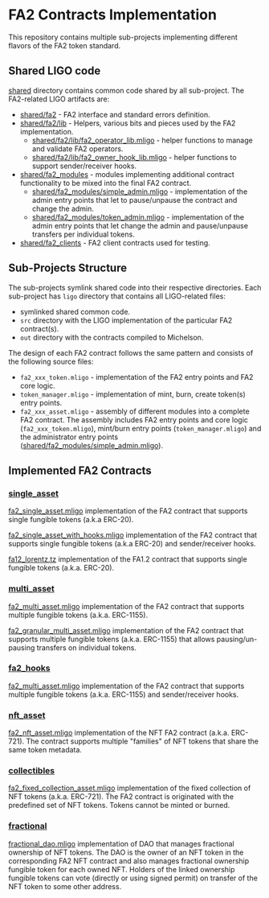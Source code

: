 # FA2 Contracts Implementation

This repository contains multiple sub-projects implementing different flavors of
the FA2 token standard.

## Shared LIGO code

[shared](shared) directory contains common code shared by all sub-project.
The FA2-related LIGO artifacts are:

- [shared/fa2](shared/fa2) - FA2 interface and standard errors definition.
- [shared/fa2/lib](shared/fa2/lib) - Helpers, various bits and pieces
  used by the FA2 implementation.
  - [shared/fa2/lib/fa2_operator_lib.mligo](shared/fa2/lib/fa2_operator_lib.mligo) -
    helper functions to manage and validate FA2 operators.
  - [shared/fa2/lib/fa2_owner_hook_lib.mligo](shared/fa2/lib/fa2_owner_hook_lib.mligo) -
    helper functions to support sender/receiver hooks.
- [shared/fa2_modules](shared/fa2_modules) - modules implementing additional contract
  functionality to be mixed into the final FA2 contract.
  - [shared/fa2_modules/simple_admin.mligo](shared/fa2_modules/simple_admin.mligo) -
    implementation of the admin entry points that let to pause/unpause the contract
    and change the admin.
  - [shared/fa2_modules/token_admin.mligo](shared/fa2_modules/token_admin.mligo) -
    implementation of the admin entry points that let change the admin and
    pause/unpause transfers per individual tokens.
- [shared/fa2_clients](shared/fa2_clients) - FA2 client contracts used for testing.

## Sub-Projects Structure

The sub-projects symlink shared code into their respective directories. Each
sub-project has `ligo` directory that contains all LIGO-related files:

- symlinked shared common code.
- `src` directory with the LIGO implementation of the particular FA2 contract(s).
- `out` directory with the contracts compiled to Michelson.

The design of each FA2 contract follows the same pattern and consists of the following
source files:

- `fa2_xxx_token.mligo` - implementation of the FA2 entry points and FA2 core logic.
- `token_manager.mligo` - implementation of mint, burn, create token(s) entry points.
- `fa2_xxx_asset.mligo` - assembly of different modules into a complete FA2 contract.
  The assembly includes FA2 entry points and core logic (`fa2_xxx_token.mligo`),
  mint/burn entry points (`token_manager.mligo`)
  and the administrator entry points
  ([shared/fa2_modules/simple_admin.mligo](shared/fa2_modules/simple_admin.mligo)).

## Implemented FA2 Contracts

### [single_asset](single_asset)

[fa2_single_asset.mligo](single_asset/ligo/src/fa2_single_asset.mligo) implementation
of the FA2 contract that supports single fungible tokens (a.k.a ERC-20).

[fa2_single_asset_with_hooks.mligo](single_asset/ligo/src/fa2_single_asset_with_hooks.mligo)
implementation of the FA2 contract that supports single fungible tokens (a.k.a ERC-20)
and sender/receiver hooks.

[fa12_lorentz.tz](single_asset/lorentz/out/fa12_lorentz.tz)
implementation of the FA1.2 contract that supports single fungible tokens
(a.k.a. ERC-20).

### [multi_asset](multi_asset)

[fa2_multi_asset.mligo](multi_asset/ligo/src/fa2_multi_asset.mligo) implementation
of the FA2 contract that supports multiple fungible tokens (a.k.a. ERC-1155).

[fa2_granular_multi_asset.mligo](multi_asset/ligo/src/fa2_granular_multi_asset.mligo)
implementation of the FA2 contract that supports multiple fungible tokens
(a.k.a. ERC-1155) that allows pausing/un-pausing transfers on individual tokens.

### [fa2_hooks](fa2_hooks)

[fa2_multi_asset.mligo](fa2_hooks/ligo/src/fa2_multi_asset.mligo) implementation
of the FA2 contract that supports multiple fungible tokens (a.k.a. ERC-1155) and
sender/receiver hooks.

### [nft_asset](nft_asset)

[fa2_nft_asset.mligo](nft_asset/ligo/src/fa2_nft_asset.mligo) implementation
of the NFT FA2 contract (a.k.a. ERC-721). The contract supports multiple "families"
of NFT tokens that share the same token metadata.

### [collectibles](collectibles)

[fa2_fixed_collection_asset.mligo](collectibles/ligo/src/fa2_fixed_collection_asset.mligo)
implementation of the fixed collection of NFT tokens (a.k.a. ERC-721). The FA2
contract is originated with the predefined set of NFT tokens. Tokens cannot be
minted or burned.

### [fractional](fractional)

[fractional_dao.mligo](fractional/ligo/src/fractional_dao.mligo) implementation
of DAO that manages fractional ownership of NFT tokens. The DAO is the owner of
an NFT token in the corresponding FA2 NFT contract and also manages fractional
ownership fungible token for each owned NFT. Holders of the linked ownership fungible
tokens can vote (directly or using signed permit) on transfer of the NFT token to
some other address.
